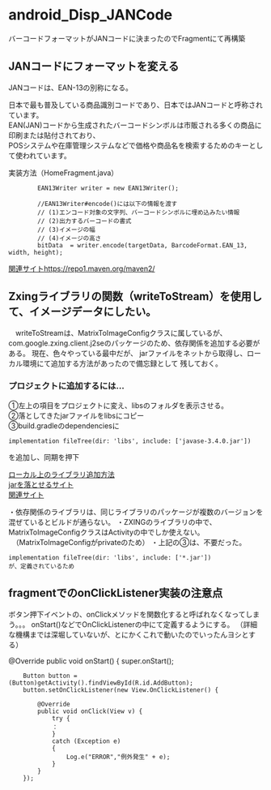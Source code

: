 # android_Disp_JANCode
バーコードフォーマットがJANコードに決まったのでFragmentにて再構築

## JANコードにフォーマットを変える  

JANコードは、EAN-13の別称になる。  

日本で最も普及している商品識別コードであり、日本ではJANコードと呼称されています。  
EAN(JAN)コードから生成されたバーコードシンボルは市販される多くの商品に印刷または貼付されており、  
POSシステムや在庫管理システムなどで価格や商品名を検索するためのキーとして使われています。  
  
実装方法（HomeFragment.java）

            EAN13Writer writer = new EAN13Writer();

            //EAN13Writer#encode()には以下の情報を渡す
            // (1)エンコード対象の文字列、バーコードシンボルに埋め込みたい情報
            // (2)出力するバーコードの書式
            // (3)イメージの幅
            // (4)イメージの高さ
            bitData  = writer.encode(targetData, BarcodeFormat.EAN_13, width, height);
            
[関連サイトhttps://repo1.maven.org/maven2/](https://develman.net/read-and-write-jancode-with-zxing-java/)    
            

## Zxingライブラリの関数（writeToStream）を使用して、イメージデータにしたい。
　writeToStreamは、MatrixToImageConfigクラスに属しているが、
  com.google.zxing.client.j2seのパッケージのため、依存関係を追加する必要がある。
  現在、色々やっている最中だが、
  jarファイルをネットから取得し、ローカル環境にて追加する方法があったので備忘録として
  残しておく。
  
  ### プロジェクトに追加するには…  
  ①左上の項目をプロジェクトに変え、libsのフォルダを表示させる。    
  ②落としてきたjarファイルをlibsにコピー  
  ③build.gradleのdependenciesに  
  
    implementation fileTree(dir: 'libs', include: ['javase-3.4.0.jar'])

  を追加し、同期を押下
  
  [ローカル上のライブラリ追加方法](https://developer.android.com/studio/build/dependencies?hl=ja)  
  [jarを落とせるサイト](https://repo1.maven.org/maven2/)  
  [関連サイト](https://qiita.com/icchi_h/items/8ce738ce8511ef69c799)
  
・依存関係のライブラリは、同じライブラリのパッケージが複数のバージョンを混ぜているとビルドが通らない。
・ZXINGのライブラリの中で、MatrixToImageConfigクラスはActivityの中でしか使えない。
　（MatrixToImageConfigがprivateのため）
・上記の③は、不要だった。

    implementation fileTree(dir: 'libs', include: ['*.jar'])
    が、定義されているため


## fragmentでのonClickListener実装の注意点
ボタン押下イベントの、onClickメソッドを関数化すると呼ばれなくなってしまう。。。
onStart()などでOnClickListenerの中にて定義するようにする。
（詳細な機構までは深堀していないが、とにかくこれで動いたのでいったんヨシとする）

   @Override
    public void onStart() {
        super.onStart();

        Button button = (Button)getActivity().findViewById(R.id.AddButton);
        button.setOnClickListener(new View.OnClickListener() {

            @Override
            public void onClick(View v) {
                try {
                ：
                }
                catch (Exception e)
                {
                    Log.e("ERROR","例外発生" + e);
                }
            }
        });
        
    
